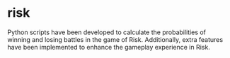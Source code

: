 # risk
Python scripts have been developed to calculate the probabilities of winning and losing battles in the game of Risk. Additionally, extra features have been implemented to enhance the gameplay experience in Risk.
